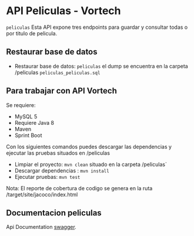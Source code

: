 # API Peliculas - Vortech

`peliculas` Esta API expone tres endpoints para guardar y consultar todas o por titulo de pelicula.

## Restaurar base de datos

 
* Restaurar base de datos: `peliculas` el dump se encuentra en la carpeta /peliculas  `peliculas_peliculas.sql`


## Para trabajar con API Vortech

Se requiere:

* MySQL 5
* Requiere Java 8
* Maven
* Sprint Boot

Con los siguientes comandos puedes descargar las dependencias y ejecutar las pruebas situados en /peliculas

* Limpiar el proyecto: `mvn clean`  situado en la carpeta /peliculas`
* Descargar dependencias : `mvn install`
* Ejecutar pruebas: `mvn test`

Nota:
El reporte de cobertura de codigo se genera en la ruta /target/site/jacoco/index.html


## Documentacion peliculas
  Api Documentation [swagger](http://localhost:8081/swagger-ui.html#/).


